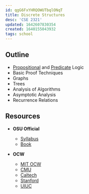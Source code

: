 ```yaml
---
id: qgG6FxYHRQOWUTbqlONqT
title: Discrete Structures
desc: 'CSE 2321'
updated: 1642607830354
created: 1640155043932
tags: school
---
```


## Outline
- [Propositional](/assets/spr22/FndtionOne/PropositionalLogic.pdf) and [Predicate](/assets/spr22/FndtionOne/PredicateLogic.pdf) Logic
- Basic Proof Techniques
- Graphs
- Trees
- Analysis of Algorithms
- Asymptotic Analysis
- Recurrence Relations


## Resources


- **OSU Official**
  - [Syllabus](/assets/spr22/FndtionOne/CSE2321.pdf)
  - [Book](/assets/spr22/FndtionOne/CLRS.pdf)
  
- **OCW**
  - [MIT OCW](https://ocw.mit.edu/courses/electrical-engineering-and-computer-science/6-042j-mathematics-for-computer-science-spring-2015/)
  - [CMU](https://www.math.cmu.edu/~ploh/2021-228.shtml)
  - [Caltech](http://www.math.caltech.edu/~2014-15/1term/ma006a/)
  - [Stanford](https://web.stanford.edu/class/cs103x/)
  - [UIUC](https://courses.engr.illinois.edu/cs173/fa2021/ALL-lectures/)